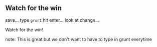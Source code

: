 ##  Watch for the win

save... type `grunt` hit enter... look at change...

Watch for the win!<!-- .element class="fragment" data-index="0"-->

note:
This is great but we don't want to have to type in grunt everytime
